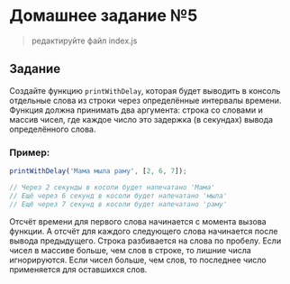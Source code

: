 Домашнее задание №5
===================

> редактируйте файл index.js

## Задание

Создайте функцию `printWithDelay`, которая будет выводить в консоль отдельные слова из строки через определённые интервалы времени.
Функция должна принимать два аргумента: строка со словами и массив чисел, где каждое число это задержка (в секундах) вывода определённого слова.

### Пример:
```javascript
printWithDelay('Мама мыла раму', [2, 6, 7]);

// Через 2 секунды в косоли будет напечатано 'Мама'
// Ещё через 6 секунд в косоли будет напечатано 'мыла'
// Ещё через 7 секунд в косоли будет напечатано 'раму'
```

Отсчёт времени для первого слова начинается с момента вызова функции. 
А отсчёт для каждого следующего слова начинается после вывода предыдущего.
Строка разбивается на слова по пробелу.
Если чисел в массиве больше, чем слов в строке, то лишние числа игнорируются.
Если чисел больше, чем слов, то последнее число применяется для оставшихся слов.
